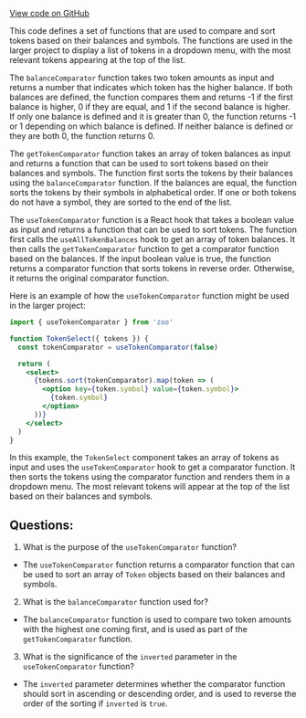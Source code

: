 [View code on GitHub](zoo-labs/zoo/blob/master/core/src/modals/BridgeSearchModal/sorting.ts)

This code defines a set of functions that are used to compare and sort tokens based on their balances and symbols. The functions are used in the larger project to display a list of tokens in a dropdown menu, with the most relevant tokens appearing at the top of the list.

The `balanceComparator` function takes two token amounts as input and returns a number that indicates which token has the higher balance. If both balances are defined, the function compares them and returns -1 if the first balance is higher, 0 if they are equal, and 1 if the second balance is higher. If only one balance is defined and it is greater than 0, the function returns -1 or 1 depending on which balance is defined. If neither balance is defined or they are both 0, the function returns 0.

The `getTokenComparator` function takes an array of token balances as input and returns a function that can be used to sort tokens based on their balances and symbols. The function first sorts the tokens by their balances using the `balanceComparator` function. If the balances are equal, the function sorts the tokens by their symbols in alphabetical order. If one or both tokens do not have a symbol, they are sorted to the end of the list.

The `useTokenComparator` function is a React hook that takes a boolean value as input and returns a function that can be used to sort tokens. The function first calls the `useAllTokenBalances` hook to get an array of token balances. It then calls the `getTokenComparator` function to get a comparator function based on the balances. If the input boolean value is true, the function returns a comparator function that sorts tokens in reverse order. Otherwise, it returns the original comparator function.

Here is an example of how the `useTokenComparator` function might be used in the larger project:

```jsx
import { useTokenComparator } from 'zoo'

function TokenSelect({ tokens }) {
  const tokenComparator = useTokenComparator(false)

  return (
    <select>
      {tokens.sort(tokenComparator).map(token => (
        <option key={token.symbol} value={token.symbol}>
          {token.symbol}
        </option>
      ))}
    </select>
  )
}
```

In this example, the `TokenSelect` component takes an array of tokens as input and uses the `useTokenComparator` hook to get a comparator function. It then sorts the tokens using the comparator function and renders them in a dropdown menu. The most relevant tokens will appear at the top of the list based on their balances and symbols.
## Questions: 
 1. What is the purpose of the `useTokenComparator` function?
- The `useTokenComparator` function returns a comparator function that can be used to sort an array of `Token` objects based on their balances and symbols.

2. What is the `balanceComparator` function used for?
- The `balanceComparator` function is used to compare two token amounts with the highest one coming first, and is used as part of the `getTokenComparator` function.

3. What is the significance of the `inverted` parameter in the `useTokenComparator` function?
- The `inverted` parameter determines whether the comparator function should sort in ascending or descending order, and is used to reverse the order of the sorting if `inverted` is `true`.